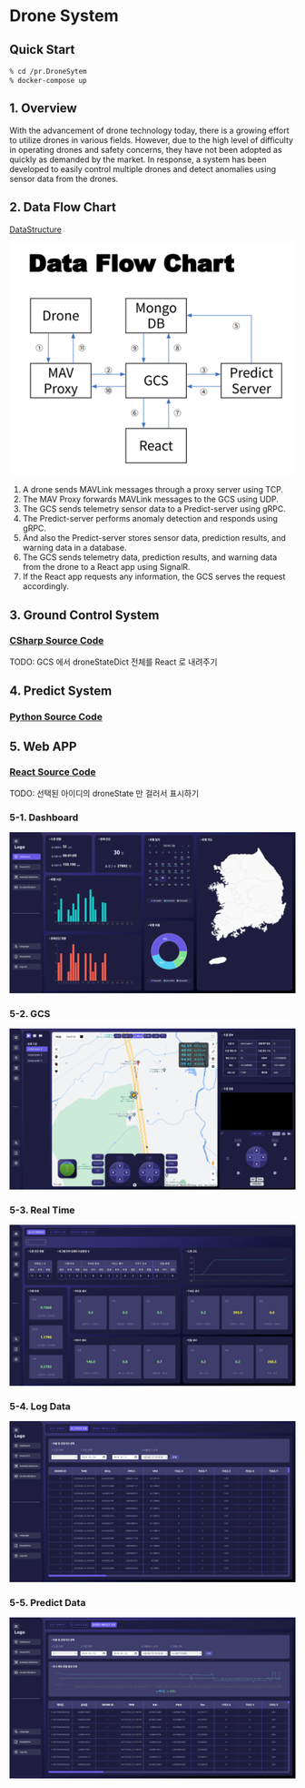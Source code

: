# Drone System

## Quick Start

    % cd /pr.DroneSytem
    % docker-compose up

## 1. Overview
With the advancement of drone technology today, there is a growing effort to utilize drones in various fields. However, due to the high level of difficulty in operating drones and safety concerns, they have not been adopted as quickly as demanded by the market. In response, a system has been developed to easily control multiple drones and detect anomalies using sensor data from the drones. 

## 2. Data Flow Chart

[DataStructure](./.docs/DataStructure.xlsx)

![img_3.png](./.docs/.img/img_3.png)

1. A drone sends MAVLink messages through a proxy server using TCP.
2. The MAV Proxy forwards MAVLink messages to the GCS using UDP.
3. The GCS sends telemetry sensor data to a Predict-server using gRPC.
4. The Predict-server performs anomaly detection and responds using gRPC.
5. And also the Predict-server stores sensor data, prediction results, and warning data in a database.
6. The GCS sends telemetry data, prediction results, and warning data from the drone to a React app using SignalR.
7. If the React app requests any information, the GCS serves the request accordingly.

## 3. Ground Control System
### [CSharp Source Code](./gcs-system)
TODO: GCS 에서 droneStateDict 전체를 React 로 내려주기

## 4. Predict System
### [Python Source Code](./predict-system)

## 5. Web APP
### [React Source Code](./web-app)
TODO: 선택된 아이디의 droneState 만 걸러서 표시하기 

### 5-1. Dashboard
![img_4.png](.docs/.img/img_4.png)

### 5-2. GCS
![img.png](.docs/.img/img_5.png)

### 5-3. Real Time
![img_1.png](.docs/.img/img_6.png)

### 5-4. Log Data
![img_2.png](.docs/.img/img_7.png)

### 5-5. Predict Data
![img_3.png](.docs/.img/img_8.png)
